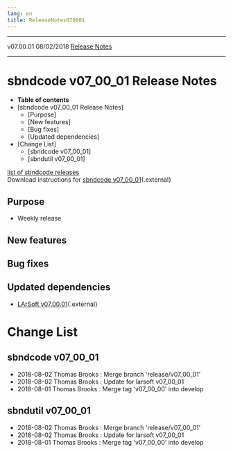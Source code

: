 ```yaml
---
lang: en
title: ReleaseNotes070001
---
```


  ----------- ------------ -- -- ------------------------------------------------------
  v07.00.01   08/02/2018         [Release Notes](ReleaseNotes070001.html)
  ----------- ------------ -- -- ------------------------------------------------------



sbndcode v07\_00\_01 Release Notes
======================================================================================

-   **Table of contents**
-   [sbndcode v07\_00\_01 Release
    Notes]
    -   [Purpose]
    -   [New features]
    -   [Bug fixes]
    -   [Updated dependencies]
-   [Change List]
    -   [sbndcode v07\_00\_01]
    -   [sbndutil v07\_00\_01]

[list of sbndcode
releases](List_of_SBND_code_releases.html)\
Download instructions for [sbndcode
v07\_00\_01](http://scisoft.fnal.gov/scisoft/bundles/sbnd/v07_00_01/sbndcode-v07_00_01.html){.external}



Purpose
----------------------------------

-   Weekly release



New features
--------------------------------------------



Bug fixes
--------------------------------------



Updated dependencies
------------------------------------------------------------

-   [LArSoft
    v07.00.01](https://cdcvs.fnal.gov/redmine/projects/larsoft/wiki/ReleaseNotes070001){.external}



Change List
==========================================



sbndcode v07\_00\_01
----------------------------------------------------------

-   2018-08-02 Thomas Brooks : Merge branch \'release/v07\_00\_01\'
-   2018-08-02 Thomas Brooks : Update for larsoft v07\_00\_01
-   2018-08-01 Thomas Brooks : Merge tag \'v07\_00\_00\' into develop



sbndutil v07\_00\_01
----------------------------------------------------------

-   2018-08-02 Thomas Brooks : Merge branch \'release/v07\_00\_01\'
-   2018-08-02 Thomas Brooks : Update for larsoft v07\_00\_01
-   2018-08-01 Thomas Brooks : Merge tag \'v07\_00\_00\' into develop
